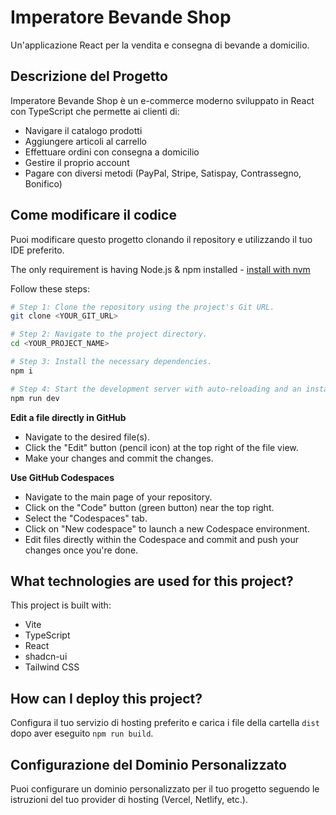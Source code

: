 # Imperatore Bevande Shop

Un'applicazione React per la vendita e consegna di bevande a domicilio.

## Descrizione del Progetto

Imperatore Bevande Shop è un e-commerce moderno sviluppato in React con TypeScript che permette ai clienti di:
- Navigare il catalogo prodotti
- Aggiungere articoli al carrello
- Effettuare ordini con consegna a domicilio
- Gestire il proprio account
- Pagare con diversi metodi (PayPal, Stripe, Satispay, Contrassegno, Bonifico)

## Come modificare il codice

Puoi modificare questo progetto clonando il repository e utilizzando il tuo IDE preferito.

The only requirement is having Node.js & npm installed - [install with nvm](https://github.com/nvm-sh/nvm#installing-and-updating)

Follow these steps:

```sh
# Step 1: Clone the repository using the project's Git URL.
git clone <YOUR_GIT_URL>

# Step 2: Navigate to the project directory.
cd <YOUR_PROJECT_NAME>

# Step 3: Install the necessary dependencies.
npm i

# Step 4: Start the development server with auto-reloading and an instant preview.
npm run dev
```

**Edit a file directly in GitHub**

- Navigate to the desired file(s).
- Click the "Edit" button (pencil icon) at the top right of the file view.
- Make your changes and commit the changes.

**Use GitHub Codespaces**

- Navigate to the main page of your repository.
- Click on the "Code" button (green button) near the top right.
- Select the "Codespaces" tab.
- Click on "New codespace" to launch a new Codespace environment.
- Edit files directly within the Codespace and commit and push your changes once you're done.

## What technologies are used for this project?

This project is built with:

- Vite
- TypeScript
- React
- shadcn-ui
- Tailwind CSS

## How can I deploy this project?

Configura il tuo servizio di hosting preferito e carica i file della cartella `dist` dopo aver eseguito `npm run build`.

## Configurazione del Dominio Personalizzato

Puoi configurare un dominio personalizzato per il tuo progetto seguendo le istruzioni del tuo provider di hosting (Vercel, Netlify, etc.).
